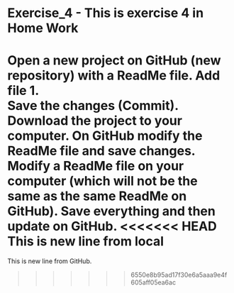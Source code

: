 # Exercise_4 - This is exercise 4 in Home Work
  Open a new project on GitHub (new repository) with a ReadMe file.
  Add file 1.   
  Save the changes (Commit). 
  Download the project to your computer. 
  On GitHub modify the ReadMe file and save changes. 
  Modify a ReadMe file on your computer (which will not be the same as the same ReadMe on GitHub). 
  Save everything and then update on GitHub.
<<<<<<< HEAD
This is new line from local
=======

  This is new line from GitHub.
>>>>>>> 6550e8b95ad17f30e6a5aaa9e4f605aff05ea6ac
